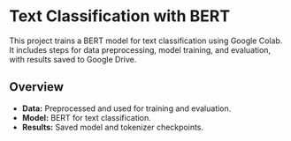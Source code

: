 # Text Classification with BERT

This project trains a BERT model for text classification using Google Colab. It includes steps for data preprocessing, model training, and evaluation, with results saved to Google Drive.

## Overview

- **Data:** Preprocessed and used for training and evaluation.
- **Model:** BERT for text classification.
- **Results:** Saved model and tokenizer checkpoints.
